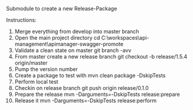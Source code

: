 Submodule to create a new Release-Package

Instructions:
1. Merge everything from develop into master branch
2. Open the main project directory
cd C:\workspaces\api-management\apimanager-swagger-promote
3. Validate a clean state on master
git branch -avv
2. From master create a new release branch
git checkout -b release/1.5.4 origin/master
3. Pump the version number
4. Create a package to test with
mvn clean package -DskipTests
5. Perform local test
6. Checkin on release branch
git push origin release/0.1.0
6. Prepare the release
mvn -Darguments=-DskipTests release:prepare
7. Release it
mvn -Darguments=-DskipTests release:perform